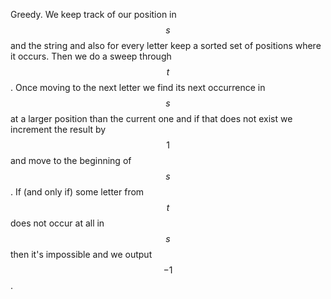 Greedy.  We keep track of our position in $$s$$ and the string and also for every letter keep a sorted set of positions where it occurs.  Then we do a sweep through $$t$$.  Once moving to the next letter we find its next occurrence in $$s$$ at a larger position than the current one and if that does not exist we increment the result by $$1$$ and move to the beginning of $$s$$.  If (and only if) some letter from $$t$$ does not occur at all in $$s$$ then it's impossible and we output $$-1$$.
